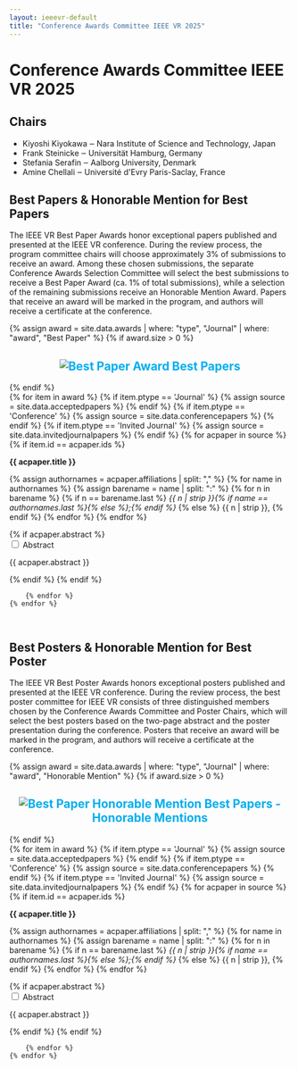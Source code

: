 ```yaml
---
layout: ieeevr-default
title: "Conference Awards Committee IEEE VR 2025"
---
```

<script type="text/javascript">
    $(document).ready(function(){
		var email = ""; 
		var domain = "ieeevr.org"; 

        email = "awards2025";  		
		$(".awards").html("<span class='text-nowrap'><a href=javascript:location='" + "mail" + "to:" + email + "@" + domain + "'><i class='fas fa-fw fa-envelope-square emailIcon' style=''></i><i class='emailText'>" + email + "@" + domain + "</a></i></span>");   
        
        $(".awardsSm").html("<span class='text-nowrap'><a href=javascript:location='" + "mail" + "to:" + email + "@" + domain + "'><i class='fas fa-fw fa-envelope-square emailIconSm' style=''></i><i class='emailTextSm'>" + email + "@" + domain + "</a></i></span>"); 
	});
</script>
<h1>Conference Awards Committee IEEE VR 2025 <div class="floatRight"><span class="awardsSm"></span></div></h1>

<h2>Chairs</h2>
<ul>
    <li>Kiyoshi Kiyokawa ‒ Nara Institute of Science and Technology, Japan</li>
    <li>Frank Steinicke ‒ Universität Hamburg, Germany</li>
    <li>Stefania Serafin ‒ Aalborg University, Denmark</li>
    <li>Amine Chellali ‒ Université d'Evry Paris-Saclay, France</li>
</ul>

<h2>Best Papers & Honorable Mention for Best Papers</h2>

<p>The IEEE VR Best Paper Awards honor exceptional papers published and presented at the IEEE VR conference. During the review process, the program committee chairs will choose approximately 3% of submissions to receive an award. Among these chosen submissions, the separate Conference Awards Selection Committee will select the best submissions to receive a Best Paper Award (ca. 1% of total submissions), while a selection of the remaining submissions receive an Honorable Mention Award. Papers that receive an award will be marked in the program, and authors will receive a certificate at the conference.</p>
{% assign award = site.data.awards | where: "type", "Journal" | where: "award", "Best Paper" %}
{% if award.size > 0  %}
<div>
    <h2 id='paper-best' style="text-align: center; color: #00aeef;"><img src= "{{ "/assets/images/awards/best.png" | relative_url }}" title="Best Paper Award" alt="Best Paper Award"> Best Papers</h2>
</div>
{% endif %}    
<div style="padding-bottom:15px;">
    {% for item in award %}     
        {% if item.ptype == 'Journal' %}
            {% assign source = site.data.acceptedpapers %}
        {% endif %}
        {% if item.ptype == 'Conference' %}
            {% assign source = site.data.conferencepapers %}
        {% endif %}
        {% if item.ptype == 'Invited Journal' %}
            {% assign source = site.data.invitedjournalpapers %}
        {% endif %}
        {% for acpaper in source %}
            {% if item.id == acpaper.ids  %} 
                <p class="medLarge" id="paper_{{ paper.id }}" style="margin-bottom: 0.3em;">
                    <b>{{ acpaper.title }}</b>
                </p>
                <div><p class="font_70">
                {% assign authornames = acpaper.affiliations | split: "," %}
                {% for name in authornames %}
                    {% assign barename = name | split: ":" %}
                    {% for n in barename %}
                        {% if n == barename.last %}
                            <i>{{ n | strip }}{% if name == authornames.last %}{% else %};{% endif %}</i>
                        {% else %}                            
                            <span class="bold">{{ n | strip }},</span>
                        {% endif %}
                    {% endfor %} 
                {% endfor %}
                </p></div>
                {% if acpaper.abstract %}
                    <div id="{{ acpaper.ids }}" class="wrap-collabsible"> <input id="collapsibleabstract{{ acpaper.ids }}" class="toggle" type="checkbox"> 
                        <label for="collapsibleabstract{{ acpaper.ids }}" class="lbl-toggle">Abstract</label>
                        <div class="collapsible-content">
                            <div class="content-inner">
                                <p>{{ acpaper.abstract }}</p>
                            </div>
                        </div>
                    </div>   
                {% endif %}
            {% endif %}
            
        {% endfor %}
    {% endfor %}
</div>

<h2>Best Posters & Honorable Mention for Best Poster</h2>

<p>The IEEE VR Best Poster Awards honors exceptional posters published and presented at the IEEE VR conference. During the review process, the best poster committee for IEEE VR consists of three distinguished members chosen by the Conference Awards Committee and Poster Chairs, which will select the best posters based on the two-page abstract and the poster presentation during the conference. Posters that receive an award will be marked in the program, and authors will receive a certificate at the conference. </p>
{% assign award = site.data.awards | where: "type", "Journal" | where: "award", "Honorable Mention" %}
{% if award.size > 0  %}
<div>
    <h2 id='paper-honorable' style="text-align: center; color: #00aeef;"><img src= "{{ "/assets/images/awards/hm.png" | relative_url }}" title="Best Paper Honorable Mention" alt="Best Paper Honorable Mention"> Best Papers - Honorable Mentions</h2>
</div>
{% endif %}  
<div style="padding-bottom:15px;">
    {% for item in award %}     
        {% if item.ptype == 'Journal' %}
            {% assign source = site.data.acceptedpapers %}
        {% endif %}
        {% if item.ptype == 'Conference' %}
            {% assign source = site.data.conferencepapers %}
        {% endif %}
        {% if item.ptype == 'Invited Journal' %}
            {% assign source = site.data.invitedjournalpapers %}
        {% endif %}
        {% for acpaper in source %}
            {% if item.id == acpaper.ids  %} 
                <p class="medLarge" id="paper_{{ paper.id }}" style="margin-bottom: 0.3em;">
                    <b>{{ acpaper.title }}</b>
                </p>
                <div><p class="font_70">
                {% assign authornames = acpaper.affiliations | split: "," %}
                {% for name in authornames %}
                    {% assign barename = name | split: ":" %}
                    {% for n in barename %}
                        {% if n == barename.last %}
                            <i>{{ n | strip }}{% if name == authornames.last %}{% else %};{% endif %}</i>
                        {% else %}                            
                            <span class="bold">{{ n | strip }},</span>
                        {% endif %}
                    {% endfor %} 
                {% endfor %}
                </p></div>
                {% if acpaper.abstract %}
                    <div id="{{ acpaper.ids }}" class="wrap-collabsible"> <input id="collapsibleabstract{{ acpaper.ids }}" class="toggle" type="checkbox"> 
                        <label for="collapsibleabstract{{ acpaper.ids }}" class="lbl-toggle">Abstract</label>
                        <div class="collapsible-content">
                            <div class="content-inner">
                                <p>{{ acpaper.abstract }}</p>
                            </div>
                        </div>
                    </div>   
                {% endif %}
            {% endif %}
            
        {% endfor %}
    {% endfor %}
</div>

<!-- <h2>Best Demo & Honorable Mention for Best Demo</h2>

<p>The IEEE VR Best Demo Awards honors exceptional research demos published and presented at the IEEE VR conference. The IEEE VR Demo Chairs rank the accepted demos and recommend approximately 10% of all demos for an award. The best demo committee for IEEE VR consists of three distinguished members chosen by the Conference Awards Committee Chairs and the Demo Chairs. This committee selects one of the demos for the Best Demo Award and one for the Honorable Mention Award. The corresponding authors will receive a certificate at the conference. </p>


<h2>Best 3DUI Contest & Honorable Mention</h2>

<p>The IEEE VR Best 3DUI Contest Submission Awards honors exceptional 3DUI contest submissions published and presented at the IEEE VR conference. The 3DUI contest chairs select one of the submissions for the Best 3DUI Contest Submission Award and one for the Honorable Mention Award. The final decision is based on a combination of the reviews’ scores, scores from experts testing the contest submission during the conference, and the audience scores. The winning team with the highest score will be awarded. Authors will receive a certificate at the conference.</p>


<h2>Best DC Paper & Honorable Mention for Best DC Paper</h2>

<p>The IEEE VR Best Doctoral Consortium (DC) Paper Awards honors exceptional DC papers published and presented at the IEEE VR conference. The best DC paper committee consists of three distinguished members chosen by the Conference Awards Committee Chairs and the DC chairs. The DC chairs recommend 20% of all DC papers for such an award. The best DC committee selects one of these DC papers for Best DC Paper Award and one to receive an Honorable Mention Award. DC papers that receive an award will be marked in the program, and authors will receive a certificate at the conference. </p>


<h2>Best Paper Presentation</h2>

<p>The IEEE VR Best Presentation Awards honor excellent, interesting, and stimulating presentations of research papers at the IEEE VR conference. During the conference, the audience can give a vote for each presentation that they think deserves an award. Approximately 3% of presentations with the highest number of votes receive an award. Among these selected presentations, the top 1% regarding the number of votes, will receive a Best Presentation Award, while the remaining presentations receive an Honorable Mention Award.</p>

-->

